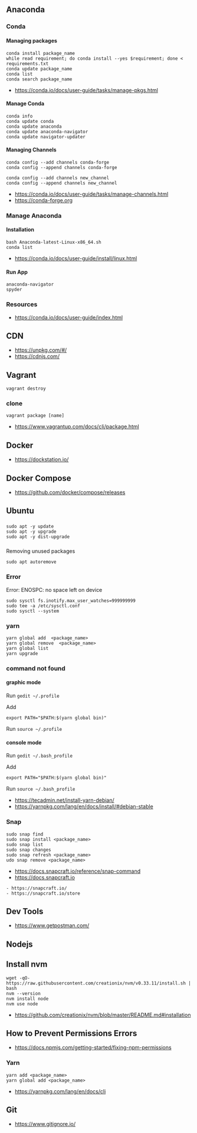 

## Anaconda


### Conda

#### Managing packages

```
conda install package_name
while read requirement; do conda install --yes $requirement; done < requirements.txt
conda update package_name
conda list
conda search package_name
```

- https://conda.io/docs/user-guide/tasks/manage-pkgs.html


#### Manage Conda
```
conda info
conda update conda
conda update anaconda
conda update anaconda-navigator
conda update navigator-updater
```

#### Managing Channels

```
conda config --add channels conda-forge 
conda config --append channels conda-forge

conda config --add channels new_channel
conda config --append channels new_channel
```

- https://conda.io/docs/user-guide/tasks/manage-channels.html
- https://conda-forge.org



### Manage Anaconda 

#### Installation

```
bash Anaconda-latest-Linux-x86_64.sh
conda list
```

- https://conda.io/docs/user-guide/install/linux.html

#### Run App

```
anaconda-navigator
spyder
```

### Resources

- https://conda.io/docs/user-guide/index.html


## CDN

- https://unpkg.com/#/
- https://cdnjs.com/


## Vagrant

```
vagrant destroy
```

### clone 
```
vagrant package [name]
```

- https://www.vagrantup.com/docs/cli/package.html


## Docker


- https://dockstation.io/

## Docker Compose

- https://github.com/docker/compose/releases


## Ubuntu

###

```
sudo apt -y update
sudo apt -y upgrade
sudo apt -y dist-upgrade
```

###

Removing unused packages
```
sudo apt autoremove
```

### Error


Error: ENOSPC: no space left on device

```
sudo sysctl fs.inotify.max_user_watches=999999999
sudo tee -a /etc/sysctl.conf
sudo sysctl --system
```

### yarn

```
yarn global add  <package_name>
yarn global remove  <package_name>
yarn global list
yarn upgrade
```

### command not found


#### graphic mode

Run `gedit ~/.profile`

Add
```
export PATH="$PATH:$(yarn global bin)"
```

Run `source ~/.profile`


#### console mode

Run `gedit ~/.bash_profile`

Add
```
export PATH="$PATH:$(yarn global bin)"
```

Run `source ~/.bash_profile`


- https://tecadmin.net/install-yarn-debian/
- https://yarnpkg.com/lang/en/docs/install/#debian-stable


### Snap

```
sudo snap find 
sudo snap install <package_name>
sudo snap list
sudo snap changes
sudo snap refresh <package_name>
udo snap remove <package_name>
```
- https://docs.snapcraft.io/reference/snap-command
- https://docs.snapcraft.io

```
- https://snapcraft.io/
- https://snapcraft.io/store
```

## Dev Tools

- https://www.getpostman.com/


## Nodejs


## Install nvm

```
wget -qO- https://raw.githubusercontent.com/creationix/nvm/v0.33.11/install.sh | bash
nvm --version
nvm install node
nvm use node
```

- https://github.com/creationix/nvm/blob/master/README.md#installation

## How to Prevent Permissions Errors

- https://docs.npmjs.com/getting-started/fixing-npm-permissions


### Yarn

```
yarn add <package_name>
yarn global add <package_name>
```


- https://yarnpkg.com/lang/en/docs/cli


## Git

- https://www.gitignore.io/
